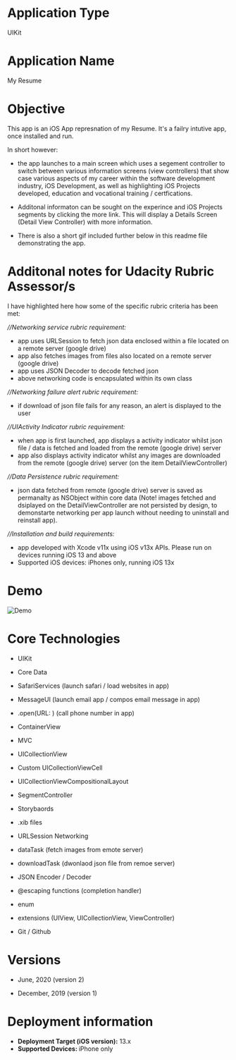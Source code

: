 # Application Type
UIKit

# Application Name
My Resume

# Objective
This app is an iOS App represnation of my Resume. It's a failry intutive app, once installed and run. 

In short however:

- the app launches to a main screen which uses a segement controller to switch between various information screens (view controllers) that show case various aspects of my career within the software development industry, iOS Development, as well as highlighting iOS Projects developed, education and vocational training / certfications. 

- Additonal informaton can be sought on the experince and iOS Projects segments by clicking the more link. This will display a Details Screen (Detail View Controller) with more information.

- There is also a short gif included further below in this readme file demonstrating the app.


# Additonal notes for Udacity Rubric Assessor/s
I have highlighted here how some of the specific rubric criteria has been met: 


*//Networking service rubric requirement:*
- app uses URLSession to fetch json data enclosed within a file located on a remote server (google drive)
- app also fetches images from files also located on a remote server (google drive)
- app uses JSON Decoder to decode fetched json
- above networking code is encapsulated within its own class


*//Networking failure alert rubric requirement:*
- if download of json file fails for any reason, an alert is displayed to the user


*//UIActivity Indicator rubric requirement:*
- when app is first launched, app displays a activity indicator whilst json file / data is fetched and loaded from the remote (google drive) server
- app also displays activity indicator whilst any images are downloaded from the remote (google drive) server (on the item DetailViewController)


*//Data Persistence rubric requirement:*
- json data fetched from remote (google drive) server is saved as permanalty as NSObject within core data (Note! images fetched and dsiplayed on the DetailViewController are not persisted by design, to demonstarte networking per app launch without needing to uninstall and reinstall app).


*//Installation and build requirements:*
- app developed with Xcode v11x using iOS v13x APIs. Please run on devices running iOS 13 and above
- Supported iOS devices: iPhones only, running iOS 13x


# Demo
![Demo](Demo_29122019.gif)

# Core Technologies

- UIKit

- Core Data

- SafariServices (launch safari / load websites in app)

- MessageUI (launch email app / compos email message in app)

- .open(URL: ) (call phone number in app)

- ContainerView

- MVC

- UICollectionView

- Custom UICollectionViewCell

- UICollectionViewCompositionalLayout

- SegmentController

- Storybaords

- .xib files

- URLSession Networking 

- dataTask (fetch images from emote server)

- downloadTask (dwonlaod json file from remoe server)

- JSON Encoder / Decoder

- @escaping functions (completion handler)

- enum

- extensions (UIView, UICollectionView, ViewController)

- Git / Github


# Versions
- June, 2020 (version 2)

- December, 2019 (version 1)

# Deployment information

- <strong>Deployment Target (iOS version):</strong> 13.x
- <strong>Supported Devices: </strong>iPhone only

